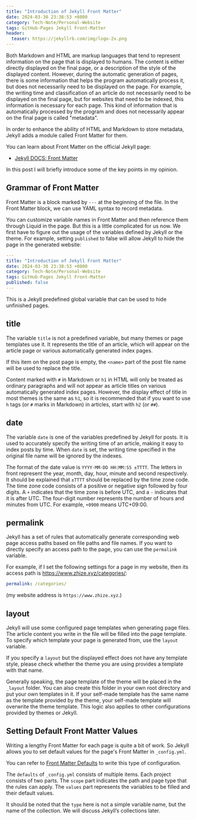 ```yaml
---
title: "Introduction of Jekyll Front Matter"
date: 2024-03-30 23:38:53 +0800
category: Tech-Note/Personal-Website
tags: GitHub-Pages Jekyll Front-Matter
header:
  teaser: https://jekyllrb.com/img/logo-2x.png
---
```


Both Markdown and HTML are markup languages that tend to represent information on the page that is displayed to humans. The content is either directly displayed on the final page, or a description of the style of the displayed content. However, during the automatic generation of pages, there is some information that helps the program automatically process it, but does not necessarily need to be displayed on the page. For example, the writing time and classification of an article do not necessarily need to be displayed on the final page, but for websites that need to be indexed, this information is necessary for each page. This kind of information that is automatically processed by the program and does not necessarily appear on the final page is called "metadata".

In order to enhance the ability of HTML and Markdown to store metadata, Jekyll adds a module called Front Matter for them.

You can learn about Front Matter on the official Jekyll page:

* [Jekyll DOCS: Front Matter](https://jekyllrb.com/docs/front-matter/)

In this post I will briefly introduce some of the key points in my opinion.

## Grammar of Front Matter

Front Matter is a block marked by `---` at the beginning of the file. In the Front Matter block, we can use YAML syntax to record metadata.

You can customize variable names in Front Matter and then reference them through Liquid in the page. But this is a little complicated for us now. We first have to figure out the usage of the variables defined by Jekyll or the theme. For example, setting `published` to false will allow Jekyll to hide the page in the generated website:

```yaml
---
title: "Introduction of Jekyll Front Matter"
date: 2024-03-30 23:38:53 +0800
category: Tech-Note/Personal-Website
tags: GitHub-Pages Jekyll Front-Matter
published: false
---
```

This is a Jekyll predefined global variable that can be used to hide unfinished pages.

## title

The variable `title` is not a predefined variable, but many themes or page templates use it. It represents the title of an article, which will appear on the article page or various automatically generated index pages.

If this item on the post page is empty, the `<name>` part of the post file name will be used to replace the title.

Content marked with `#` in Markdown or `h1` in HTML will only be treated as ordinary paragraphs and will not appear as article titles on various automatically generated index pages. However, the display effect of title in most themes is the same as `h1`, so it is recommended that if you want to use `h` tags (or `#` marks in Markdown) in articles, start with `h2` (or `##`).

## date

The variable `date` is one of the variables predefined by Jekyll for posts. It is used to accurately specify the writing time of an article, making it easy to index posts by time. When `date` is set, the writing time specified in the original file name will be ignored by the indexes.

The format of the date value is `YYYY-MM-DD HH:MM:SS ±TTTT`. The letters in front represent the year, month, day, hour, minute and second respectively. It should be explained that `±TTTT` should be replaced by the time zone code. The time zone code consists of a positive or negative sign followed by four digits. A `+` indicates that the time zone is before UTC, and a `-` indicates that it is after UTC. The four-digit number represents the number of hours and minutes from UTC. For example, `+0900` means UTC+09:00.

## permalink

Jekyll has a set of rules that automatically generate corresponding web page access paths based on file paths and file names. If you want to directly specify an access path to the page, you can use the `permalink` variable.

For example, if I set the following settings for a page in my website, then its access path is <https://www.zhize.xyz/categories/>:

```yaml
permalink: /categories/
```

(my website address is `https://www.zhize.xyz`.)

## layout

Jekyll will use some configured page templates when generating page files. The article content you write in the file will be filled into the page template. To specify which template your page is generated from, use the `layout` variable.

If you specify a `layout` but the displayed effect does not have any template style, please check whether the theme you are using provides a template with that name.

Generally speaking, the page template of the theme will be placed in the `_layout` folder. You can also create this folder in your own root directory and put your own templates in it. If your self-made template has the same name as the template provided by the theme, your self-made template will overwrite the theme template. This logic also applies to other configurations provided by themes or Jekyll.

## Setting Default Front Matter Values

Writing a lengthy Front Matter for each page is quite a bit of work. So Jekyll allows you to set default values for the page's Front Matter in `_config.yml`.

You can refer to [Front Matter Defaults](https://jekyllrb.com/docs/configuration/front-matter-defaults/) to write this type of configuration.

The `defaults` of `_config.yml` consists of multiple items. Each project consists of two parts. The `scope` part indicates the path and page type that the rules can apply. The `values` part represents the variables to be filled and their default values.

It should be noted that the `type` here is not a simple variable name, but the name of the collection. We will discuss Jekyll’s collections later.
